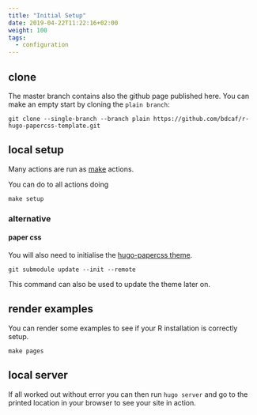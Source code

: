 ```yaml
---
title: "Initial Setup"
date: 2019-04-22T11:22:16+02:00
weight: 100
tags:
  - configuration
---
```


## clone
The master branch contains also the github page published here.
You can make an empty start by cloning the `plain branch`:

```
git clone --single-branch --branch plain https://github.com/bdcaf/r-hugo-papercss-template.git
```

## local setup
Many actions are run as [make](https://www.gnu.org/software/make/) actions.

You can do to all actions doing

```
make setup
```

<!--more-->
### alternative
#### paper css
You will also need to initialise the [hugo-papercss theme](https://papercss-hugo-theme.netlify.com).

```
git submodule update --init --remote
```

This command can also be used to update the theme later on.

## render examples

You can render some examples to see if your R installation is correctly setup.

``` 
make pages
```

## local server

If all worked out without error you can then run `hugo server`
and go to the printed location in your browser to see your site in action.

